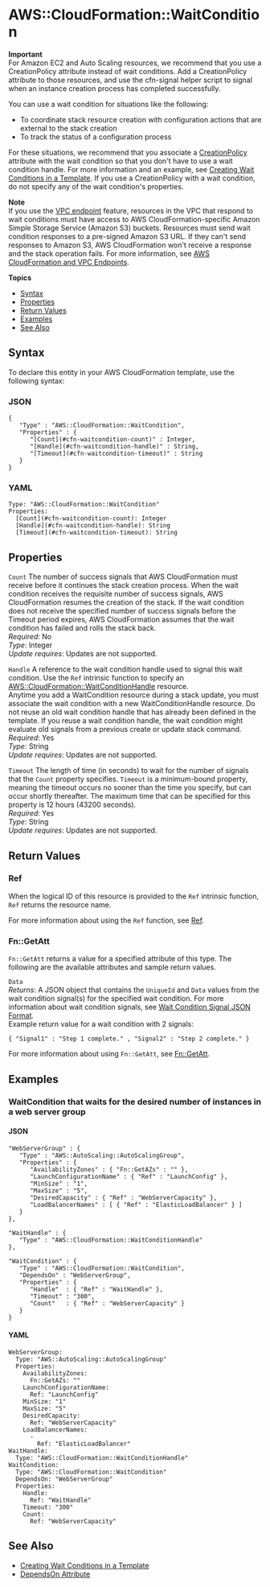 # AWS::CloudFormation::WaitCondition<a name="aws-properties-waitcondition"></a>

**Important**  
For Amazon EC2 and Auto Scaling resources, we recommend that you use a CreationPolicy attribute instead of wait conditions\. Add a CreationPolicy attribute to those resources, and use the cfn\-signal helper script to signal when an instance creation process has completed successfully\.

You can use a wait condition for situations like the following:
+ To coordinate stack resource creation with configuration actions that are external to the stack creation
+ To track the status of a configuration process

For these situations, we recommend that you associate a [CreationPolicy](aws-attribute-creationpolicy.md) attribute with the wait condition so that you don't have to use a wait condition handle\. For more information and an example, see [Creating Wait Conditions in a Template](using-cfn-waitcondition.md)\. If you use a CreationPolicy with a wait condition, do not specify any of the wait condition's properties\.

**Note**  
If you use the [VPC endpoint](http://docs.aws.amazon.com/AmazonVPC/latest/UserGuide/vpc-endpoints.html) feature, resources in the VPC that respond to wait conditions must have access to AWS CloudFormation\-specific Amazon Simple Storage Service \(Amazon S3\) buckets\. Resources must send wait condition responses to a pre\-signed Amazon S3 URL\. If they can't send responses to Amazon S3, AWS CloudFormation won't receive a response and the stack operation fails\. For more information, see [AWS CloudFormation and VPC Endpoints](cfn-vpce-bucketnames.md)\.

**Topics**
+ [Syntax](#aws-resource-cloudformation-waitcondition-syntax)
+ [Properties](#w3ab2c21c10d205c17)
+ [Return Values](#w3ab2c21c10d205c19)
+ [Examples](#w3ab2c21c10d205c21)
+ [See Also](#w3ab2c21c10d205c23)

## Syntax<a name="aws-resource-cloudformation-waitcondition-syntax"></a>

To declare this entity in your AWS CloudFormation template, use the following syntax:

### JSON<a name="aws-resource-cloudformation-waitcondition-syntax.json"></a>

```
{
   "Type" : "AWS::CloudFormation::WaitCondition",
   "Properties" : {
      "[Count](#cfn-waitcondition-count)" : Integer,
      "[Handle](#cfn-waitcondition-handle)" : String,
      "[Timeout](#cfn-waitcondition-timeout)" : String
   }
}
```

### YAML<a name="aws-resource-cloudformation-waitcondition-syntax.yaml"></a>

```
Type: "AWS::CloudFormation::WaitCondition"
Properties: 
  [Count](#cfn-waitcondition-count): Integer
  [Handle](#cfn-waitcondition-handle): String
  [Timeout](#cfn-waitcondition-timeout): String
```

## Properties<a name="w3ab2c21c10d205c17"></a>

`Count`  <a name="cfn-waitcondition-count"></a>
The number of success signals that AWS CloudFormation must receive before it continues the stack creation process\. When the wait condition receives the requisite number of success signals, AWS CloudFormation resumes the creation of the stack\. If the wait condition does not receive the specified number of success signals before the Timeout period expires, AWS CloudFormation assumes that the wait condition has failed and rolls the stack back\.  
*Required*: No  
*Type*: Integer  
*Update requires*: Updates are not supported\.

`Handle`  <a name="cfn-waitcondition-handle"></a>
A reference to the wait condition handle used to signal this wait condition\. Use the `Ref` intrinsic function to specify an [AWS::CloudFormation::WaitConditionHandle](aws-properties-waitconditionhandle.md) resource\.  
Anytime you add a WaitCondition resource during a stack update, you must associate the wait condition with a new WaitConditionHandle resource\. Do not reuse an old wait condition handle that has already been defined in the template\. If you reuse a wait condition handle, the wait condition might evaluate old signals from a previous create or update stack command\.  
*Required*: Yes  
*Type*: String  
*Update requires*: Updates are not supported\.

`Timeout`  <a name="cfn-waitcondition-timeout"></a>
The length of time \(in seconds\) to wait for the number of signals that the `Count` property specifies\. `Timeout` is a minimum\-bound property, meaning the timeout occurs no sooner than the time you specify, but can occur shortly thereafter\. The maximum time that can be specified for this property is 12 hours \(43200 seconds\)\.  
*Required*: Yes  
*Type*: String  
*Update requires*: Updates are not supported\.

## Return Values<a name="w3ab2c21c10d205c19"></a>

### Ref<a name="w3ab2c21c10d205c19b2"></a>

When the logical ID of this resource is provided to the `Ref` intrinsic function, `Ref` returns the resource name\.

For more information about using the `Ref` function, see [Ref](intrinsic-function-reference-ref.md)\.

### Fn::GetAtt<a name="w3ab2c21c10d205c19b4"></a>

`Fn::GetAtt` returns a value for a specified attribute of this type\. The following are the available attributes and sample return values\.

`Data`  
*Returns*: A JSON object that contains the `UniqueId` and `Data` values from the wait condition signal\(s\) for the specified wait condition\. For more information about wait condition signals, see [Wait Condition Signal JSON Format](using-cfn-waitcondition.md#using-cfn-waitcondition-signaljson)\.  
Example return value for a wait condition with 2 signals:  

```
{ "Signal1" : "Step 1 complete." , "Signal2" : "Step 2 complete." } 
```

For more information about using `Fn::GetAtt`, see [Fn::GetAtt](intrinsic-function-reference-getatt.md)\.

## Examples<a name="w3ab2c21c10d205c21"></a>

### WaitCondition that waits for the desired number of instances in a web server group<a name="w3ab2c21c10d205c21b2"></a>

#### JSON<a name="aws-resource-cloudformation-waitcondition-example.json"></a>

```
"WebServerGroup" : {
   "Type" : "AWS::AutoScaling::AutoScalingGroup",
   "Properties" : {
      "AvailabilityZones" : { "Fn::GetAZs" : "" },
      "LaunchConfigurationName" : { "Ref" : "LaunchConfig" },
      "MinSize" : "1",
      "MaxSize" : "5",
      "DesiredCapacity" : { "Ref" : "WebServerCapacity" },
      "LoadBalancerNames" : [ { "Ref" : "ElasticLoadBalancer" } ]
   }
},

"WaitHandle" : {
   "Type" : "AWS::CloudFormation::WaitConditionHandle"
},

"WaitCondition" : {
   "Type" : "AWS::CloudFormation::WaitCondition",
   "DependsOn" : "WebServerGroup",
   "Properties" : {
      "Handle"  : { "Ref" : "WaitHandle" },
      "Timeout" : "300",
      "Count"   : { "Ref" : "WebServerCapacity" }
   }
}
```

#### YAML<a name="aws-resource-cloudformation-waitcondition-example.yaml"></a>

```
WebServerGroup: 
  Type: "AWS::AutoScaling::AutoScalingGroup"
  Properties: 
    AvailabilityZones: 
      Fn::GetAZs: ""
    LaunchConfigurationName: 
      Ref: "LaunchConfig"
    MinSize: "1"
    MaxSize: "5"
    DesiredCapacity: 
      Ref: "WebServerCapacity"
    LoadBalancerNames: 
      - 
        Ref: "ElasticLoadBalancer"
WaitHandle: 
  Type: "AWS::CloudFormation::WaitConditionHandle"
WaitCondition: 
  Type: "AWS::CloudFormation::WaitCondition"
  DependsOn: "WebServerGroup"
  Properties: 
    Handle: 
      Ref: "WaitHandle"
    Timeout: "300"
    Count: 
      Ref: "WebServerCapacity"
```

## See Also<a name="w3ab2c21c10d205c23"></a>
+ [Creating Wait Conditions in a Template](using-cfn-waitcondition.md)
+ [DependsOn Attribute](aws-attribute-dependson.md)